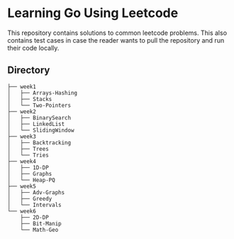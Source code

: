 # Learning Go Using Leetcode

This repository contains solutions to common leetcode problems. This also
contains test cases in case the reader wants to pull the repository and run
their code locally.

## Directory

```
├── week1
│   ├── Arrays-Hashing
│   ├── Stacks
│   └── Two-Pointers
├── week2
│   ├── BinarySearch
│   ├── LinkedList
│   └── SlidingWindow
├── week3
│   ├── Backtracking
│   ├── Trees
│   └── Tries
├── week4
│   ├── 1D-DP
│   ├── Graphs
│   └── Heap-PQ
├── week5
│   ├── Adv-Graphs
│   ├── Greedy
│   └── Intervals
└── week6
    ├── 2D-DP
    ├── Bit-Manip
    └── Math-Geo
```
